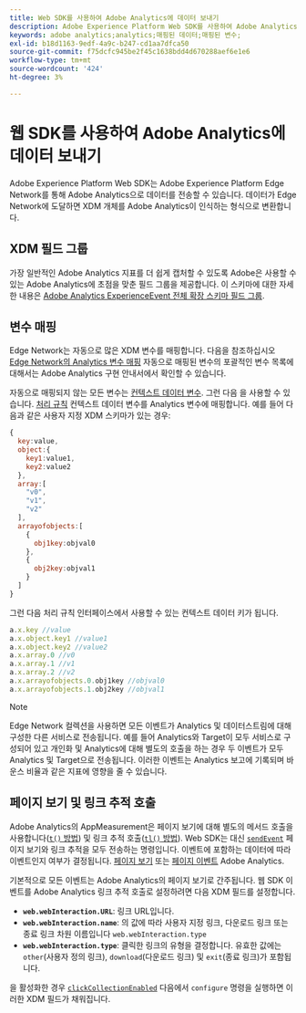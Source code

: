 ```yaml
---
title: Web SDK를 사용하여 Adobe Analytics에 데이터 보내기
description: Adobe Experience Platform Web SDK를 사용하여 Adobe Analytics에 데이터를 전송하는 방법에 대해 알아봅니다.
keywords: adobe analytics;analytics;매핑된 데이터;매핑된 변수;
exl-id: b18d1163-9edf-4a9c-b247-cd1aa7dfca50
source-git-commit: f75dcfc945be2f45c1638bdd4d670288aef6e1e6
workflow-type: tm+mt
source-wordcount: '424'
ht-degree: 3%

---
```


# 웹 SDK를 사용하여 Adobe Analytics에 데이터 보내기

Adobe Experience Platform Web SDK는 Adobe Experience Platform Edge Network를 통해 Adobe Analytics으로 데이터를 전송할 수 있습니다. 데이터가 Edge Network에 도달하면 XDM 개체를 Adobe Analytics이 인식하는 형식으로 변환합니다.

## XDM 필드 그룹

가장 일반적인 Adobe Analytics 지표를 더 쉽게 캡처할 수 있도록 Adobe은 사용할 수 있는 Adobe Analytics에 초점을 맞춘 필드 그룹을 제공합니다. 이 스키마에 대한 자세한 내용은 [Adobe Analytics ExperienceEvent 전체 확장 스키마 필드 그룹](/help/xdm/field-groups/event/analytics-full-extension.md).

## 변수 매핑

Edge Network는 자동으로 많은 XDM 변수를 매핑합니다. 다음을 참조하십시오 [Edge Network의 Analytics 변수 매핑](https://experienceleague.adobe.com/docs/analytics/implementation/aep-edge/variable-mapping.html?lang=ko-KR) 자동으로 매핑된 변수의 포괄적인 변수 목록에 대해서는 Adobe Analytics 구현 안내서에서 확인할 수 있습니다.

자동으로 매핑되지 않는 모든 변수는 [컨텍스트 데이터 변수](https://experienceleague.adobe.com/docs/analytics/implementation/vars/page-vars/contextdata.html?lang=ko-KR). 그런 다음 을 사용할 수 있습니다. [처리 규칙](https://experienceleague.adobe.com/docs/analytics/admin/admin-tools/manage-report-suites/edit-report-suite/report-suite-general/c-processing-rules/c-processing-rules-configuration/processing-rules-about.html) 컨텍스트 데이터 변수를 Analytics 변수에 매핑합니다. 예를 들어 다음과 같은 사용자 지정 XDM 스키마가 있는 경우:

```js
{
  key:value,
  object:{
    key1:value1,
    key2:value2
  },
  array:[
    "v0",
    "v1",
    "v2"
  ],
  arrayofobjects:[
    {
      obj1key:objval0
    },
    {
      obj2key:objval1
    }
  ]
}
```

그런 다음 처리 규칙 인터페이스에서 사용할 수 있는 컨텍스트 데이터 키가 됩니다.

```javascript
a.x.key //value
a.x.object.key1 //value1
a.x.object.key2 //value2
a.x.array.0 //v0
a.x.array.1 //v1
a.x.array.2 //v2
a.x.arrayofobjects.0.obj1key //objval0
a.x.arrayofobjects.1.obj2key //objval1
```

>[!NOTE]
>
>Edge Network 컬렉션을 사용하면 모든 이벤트가 Analytics 및 데이터스트림에 대해 구성한 다른 서비스로 전송됩니다. 예를 들어 Analytics와 Target이 모두 서비스로 구성되어 있고 개인화 및 Analytics에 대해 별도의 호출을 하는 경우 두 이벤트가 모두 Analytics 및 Target으로 전송됩니다. 이러한 이벤트는 Analytics 보고에 기록되며 바운스 비율과 같은 지표에 영향을 줄 수 있습니다.

## 페이지 보기 및 링크 추적 호출

Adobe Analytics의 AppMeasurement은 페이지 보기에 대해 별도의 메서드 호출을 사용합니다([`t()` 방법](https://experienceleague.adobe.com/docs/analytics/implementation/vars/functions/t-method.html)) 및 링크 추적 호출([`tl()` 방법](https://experienceleague.adobe.com/docs/analytics/implementation/vars/functions/tl-method.html)). Web SDK는 대신 [`sendEvent`](../commands/sendevent/overview.md) 페이지 보기와 링크 추적을 모두 전송하는 명령입니다. 이벤트에 포함하는 데이터에 따라 이벤트인지 여부가 결정됩니다. [페이지 보기](https://experienceleague.adobe.com/docs/analytics/components/metrics/page-views.html) 또는 [페이지 이벤트](https://experienceleague.adobe.com/docs/analytics/components/metrics/page-events.html) Adobe Analytics.

기본적으로 모든 이벤트는 Adobe Analytics의 페이지 보기로 간주됩니다. 웹 SDK 이벤트를 Adobe Analytics 링크 추적 호출로 설정하려면 다음 XDM 필드를 설정합니다.

* **`web.webInteraction.URL`**: 링크 URL입니다.
* **`web.webInteraction.name`**: 의 값에 따라 사용자 지정 링크, 다운로드 링크 또는 종료 링크 차원 이름입니다 `web.webInteraction.type`
* **`web.webInteraction.type`**: 클릭한 링크의 유형을 결정합니다. 유효한 값에는 `other`(사용자 정의 링크), `download`(다운로드 링크) 및 `exit`(종료 링크)가 포함됩니다.

을 활성화한 경우 [`clickCollectionEnabled`](../commands/configure/clickcollectionenabled.md) 다음에서 `configure` 명령을 실행하면 이러한 XDM 필드가 채워집니다.
